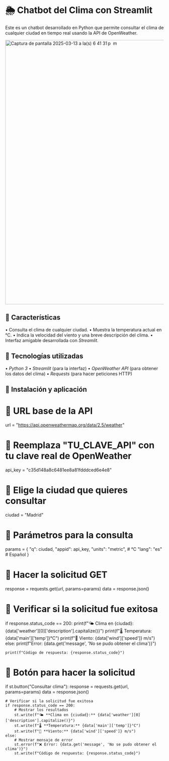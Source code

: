 # 🌦 Chatbot del Clima con Streamlit

Este es un chatbot desarrollado en Python que permite consultar el clima de cualquier ciudad en tiempo real usando la API de OpenWeather.

<img width="841" alt="Captura de pantalla 2025-03-13 a la(s) 6 41 31 p  m" src="https://github.com/user-attachments/assets/79505434-c407-44b4-a878-f56e71d88fcc" />


## 🚀 Características
•⁠  ⁠Consulta el clima de cualquier ciudad.
•⁠  ⁠Muestra la temperatura actual en °C.
•⁠  ⁠Indica la velocidad del viento y una breve descripción del clima.
•⁠  ⁠Interfaz amigable desarrollada con *Streamlit*.

## 📌 Tecnologías utilizadas
•⁠  ⁠*Python 3*
•⁠  ⁠*Streamlit* (para la interfaz)
•⁠  ⁠*OpenWeather API* (para obtener los datos del clima)
•⁠  ⁠*Requests* (para hacer peticiones HTTP)

## 📌 Instalación y aplicación 

# 📌 URL base de la API
url = "https://api.openweathermap.org/data/2.5/weather"

# 📌 Reemplaza "TU_CLAVE_API" con tu clave real de OpenWeather
api_key = "c35d148a8c6481ee8a81fdddced6e4e8"

# 📌 Elige la ciudad que quieres consultar
ciudad = "Madrid"

# 📌 Parámetros para la consulta
params = {
    "q": ciudad,
    "appid": api_key,
    "units": "metric",  # °C
    "lang": "es"  # Español
}

# 📌 Hacer la solicitud GET
response = requests.get(url, params=params)
data = response.json()

# 📌 Verificar si la solicitud fue exitosa
if response.status_code == 200:
    print(f"🌤 Clima en {ciudad}: {data['weather'][0]['description'].capitalize()}")
    print(f"🌡 Temperatura: {data['main']['temp']}°C")
    print(f"💨 Viento: {data['wind']['speed']} m/s")
else:
    print(f"Error: {data.get('message', 'No se pudo obtener el clima')}")

    print(f"Código de respuesta: {response.status_code}")

# 📌 Botón para hacer la solicitud
if st.button("Consultar clima"):
    response = requests.get(url, params=params)
    data = response.json()

    # Verificar si la solicitud fue exitosa
    if response.status_code == 200:
        # Mostrar los resultados
        st.write(f"🌤 **Clima en {ciudad}:** {data['weather'][0]['description'].capitalize()}")
        st.write(f"🌡 **Temperatura:** {data['main']['temp']}°C")
        st.write(f"💨 **Viento:** {data['wind']['speed']} m/s")
    else:
        # Mostrar mensaje de error
        st.error(f"❌ Error: {data.get('message', 'No se pudo obtener el clima')}")
        st.write(f"Código de respuesta: {response.status_code}")



